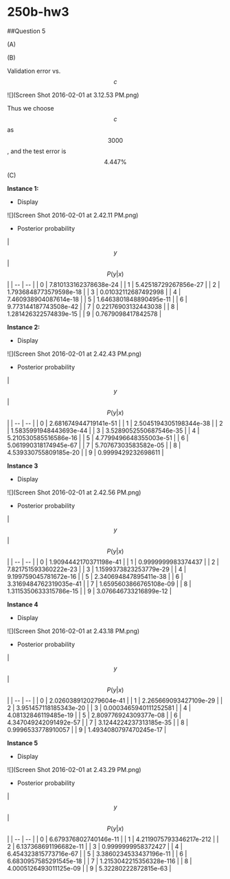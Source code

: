 # 250b-hw3

##Question 5

(A) 


(B)

Validation error vs. $$c$$

![](Screen Shot 2016-02-01 at 3.12.53 PM.png)

Thus we choose $$c$$ as $$3000$$, and the test error is $$4.447\%$$

(C)

**Instance 1:**
* Display

![](Screen Shot 2016-02-01 at 2.42.11 PM.png)

* Posterior probability

| $$y$$ | $$P(y|x)$$ |
| -- | -- |
| 0 | 7.810133162378638e-24 |
| 1 | 5.42518729267856e-27 |
| 2 | 1.7936848773579598e-18 |
| 3 | 0.01032112687492998 |
| 4 | 7.460938904087614e-18 |
| 5 | 1.6463801848890495e-11 |
| 6 | 9.773144187743508e-42 |
| 7 | 0.22176903132443038 |
| 8 | 1.281426322574839e-15 |
| 9 | 0.7679098417842578 |

 
**Instance 2:**

* Display

![](Screen Shot 2016-02-01 at 2.42.43 PM.png)

* Posterior probability

| $$y$$ | $$P(y|x)$$ |
| -- | -- |
| 0 | 2.681674944719141e-51 |
| 1 | 2.5045194305198344e-38 |
| 2 | 1.5835991948443693e-44 |
| 3 | 3.5289052550687546e-35 |
| 4 | 5.210530585516586e-16 |
| 5 | 4.7799496648355003e-51 |
| 6 | 5.061990318174945e-67 |
| 7 | 5.70767303583582e-05 |
| 8 | 4.539330755809185e-20 |
| 9 | 0.9999429232698611 |

**Instance 3**
* Display

![](Screen Shot 2016-02-01 at 2.42.56 PM.png)

* Posterior probability

| $$y$$ | $$P(y|x)$$ |
| -- | -- |
| 0 | 1.9094442170371198e-41 |
| 1 | 0.9999999983374437 |
| 2 | 7.821751593360222e-23 |
| 3 | 1.1599373823253779e-29 |
| 4 | 9.199759045781672e-16 |
| 5 | 2.340694847895411e-38 |
| 6 | 3.3169484762319035e-41 |
| 7 | 1.6595603866765108e-09 |
| 8 | 1.3115350633315786e-15 |
| 9 | 3.076646733216899e-12 |

**Instance 4**
* Display

![](Screen Shot 2016-02-01 at 2.43.18 PM.png)

* Posterior probability

| $$y$$ | $$P(y|x)$$ |
| -- | -- |
| 0 | 2.0260389120279604e-41 |
| 1 | 2.265669093427109e-29 |
| 2 | 3.951457118185343e-20 |
| 3 | 0.0003465940111252581 |
| 4 | 4.08132846119485e-19 |
| 5 | 2.809776924309377e-08 |
| 6 | 4.347049242091492e-57 |
| 7 | 3.1244224237313185e-35 |
| 8 | 0.9996533778910057 |
| 9 | 1.4934080797470245e-17 |

**Instance 5**

* Display

![](Screen Shot 2016-02-01 at 2.43.29 PM.png)

* Posterior probability

| $$y$$ | $$P(y|x)$$ |
| -- | -- |
| 0 | 6.679376802740146e-11 |
| 1 | 4.2119075793346217e-212 |
| 2 | 6.137368691196682e-11 |
| 3 | 0.9999999958372427 |
| 4 | 6.454323815773716e-67 |
| 5 | 3.3860234533437196e-11 |
| 6 | 6.6830957585291545e-18 |
| 7 | 1.2153042215356328e-116 |
| 8 | 4.0005126493011125e-09 |
| 9 | 5.32280222872815e-63 |